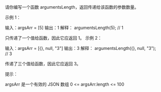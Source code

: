 请你编写一个函数 argumentsLength，返回传递给该函数的参数数量。

示例 1：

输入：argsArr = [5]
输出：1
解释：
argumentsLength(5); // 1

只传递了一个值给函数，因此它应返回 1。
示例 2：

输入：argsArr = [{}, null, "3"]
输出：3
解释：
argumentsLength({}, null, "3"); // 3

传递了三个值给函数，因此它应返回 3。

提示：

argsArr 是一个有效的 JSON 数组
0 <= argsArr.length <= 100
